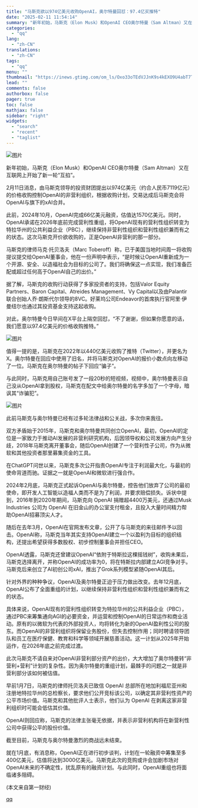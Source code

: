 ```yaml
---
title: "马斯克欲以974亿美元收购OpenAI，奥尔特曼回怼：97.4亿买推特"
date: "2025-02-11 11:54:14"
summary: "新年初始，马斯克（Elon Musk）和OpenAI CEO奥尔特曼（Sam Altman）又在互联..."
categories:
  - "qq"
lang:
  - "zh-CN"
translations:
  - "zh-CN"
tags:
  - "qq"
menu: ""
thumbnail: "https://inews.gtimg.com/om_ls/Oxo33oTEdVJJnK9s4kEXO9U4abT7TSr0XIZmFenMQigZYAA_640360/0"
lead: ""
comments: false
authorbox: false
pager: true
toc: false
mathjax: false
sidebar: "right"
widgets:
  - "search"
  - "recent"
  - "taglist"
---
```


![图片](https://inews.gtimg.com/om_bt/OBr9AyQJAFoNuH1WjjakEcpwjZ-w9oc_TkQWAtuzfciWsAA/641)

新年初始，马斯克（Elon Musk）和OpenAI CEO奥尔特曼（Sam Altman）又在互联网上开始了新一轮“互掐”。

2月11日消息，由马斯克领导的投资财团提出以974亿美元（约合人民币7119亿元）的价格收购控制OpenAI的非营利组织，根据收购计划，交易达成后马斯克会将OpenAI与旗下的xAI合并。

此前，2024年10月，OpenAI完成66亿美元融资，估值达1570亿美元。同时，OpenAI承诺在2026年底前完成营利性重组，将OpenAI现有的营利性组织转变为特拉华州的公共利益企业（PBC），继续保持非营利性组织和营利性组织兼而有之的状态。这次马斯克开价欲收购的，正是OpenAI非营利的那一部分。

马斯克的律师马克·托贝洛夫（Marc Toberoff）称，已于美国当地时间周一将收购提议提交给OpenAI董事会，他在一份声明中表示，“是时候让OpenAI重新成为一个开源、安全、以造福社会为目标的公司了。我们将确保这一点实现，我们准备匹配或超过任何高于OpenAI自己的出价。”

据了解，马斯克的收购行动获得了多家投资者的支持，包括Valor Equity Partners、Baron Capital、Atreides Management、Vy Capital以及由Palantir联合创始人乔·朗斯代尔领导的8VC。好莱坞公司Endeavor的首席执行官阿里·伊曼纽尔也通过其投资基金支持这起收购。

对此，奥尔特曼今日早间在X平台上隔空回怼，“不了谢谢，但如果你愿意的话，我们愿意以97.4亿美元的价格收购推特。”

![图片](https://inews.gtimg.com/om_bt/OPCNxrUr2VU8w7JRCge_IbcZlq_RFC91LLtIILcKMCDXAAA/641)

值得一提的是，马斯克在2022年以440亿美元收购了推特（Twitter），并更名为X。奥尔特曼在回应中使用了旧名，并将马斯克对OpenAI的报价小数点向左移动了一位。马斯克在奥尔特曼的帖子下回应“骗子”。

与此同时，马斯克用自己账号发了一段20秒的短视频，视频中，奥尔特曼表示自己没从OpenAI拿到股权，马斯克在配文中给奥尔特曼的名字多加了一个字母，暗讽其“诈骗犯”。

![图片](https://inews.gtimg.com/om_bt/OzQbJBlJOl_0dYBUPGjY0cACoq0NvJKdH_y_PekcyzIcEAA/641)

此前马斯克与奥尔特曼已经有过多轮法律战和公关战，多次你来我往。

双方矛盾始于2015年，马斯克和奥尔特曼共同创立OpenAI，最初，OpenAI的定位是一家致力于推动AI发展的非营利研究机构，后因领导权和公司发展方向产生分歧，2018年马斯克离开董事会，随后OpenAI创建了一个营利性子公司，作为从微软和其他投资者那里募集资金的工具。

在ChatGPT问世以来，马斯克多次公开指责OpenAI专注于利润最大化，与最初的使命背道而驰。证据之一就是OpenAI和微软进行强合作。

2024年2月底，马斯克正式起诉OpenAI与奥尔特曼，控告他们放弃了公司的最初使命，即开发人工智能以造福人类而不是为了利润，并要求赔偿损失。诉状中提到，2016年到2020年期间，马斯克向 OpenAI 捐赠超4400万美元，还通过Musk Industries 公司为 OpenAI 在旧金山的办公室支付租金，且投入大量时间精力帮助OpenAI招募顶尖人才。

随后在去年3月，OpenAI在官网发布文章，公开了与马斯克的来往邮件予以回击。OpenAI称，马斯克当年其实支持OpenAI建立一个以盈利为目标的组织结构，还提出希望获得多数股权、初步控制董事会并担任CEO。

OpenAI透露，马斯克还曾建议OpenAI“依附于特斯拉这棵摇钱树”，收购未果后，马斯克选择离开，并称OpenAI的成功率为0，将在特斯拉内部建立AGI竞争对手。马斯克后来创立了AI初创公司xAI，推出了Grok系列模型紧随OpenAI其后。

针对外界的种种争议，OpenAI及奥尔特曼正迫于压力做出改变。去年12月底，OpenAI公布了全面重组的计划，以继续保持非营利性组织和营利性组织兼而有之的状态。

具体来说，OpenAI现有的营利性组织转变为特拉华州的公共利益企业（PBC），通过PBC来筹集通向AGI的必要资金，并运营和控制OpenAI的日常运作和商业活动。原有的以微软为代表的外部投资人，均将转化为新的OpenAI盈利性公司的股东。而OpenAI的非营利组织将保留业务股份，但失去控制作用；同时聘请领导团队和员工在医疗保健、教育和科学等领域开展慈善活动。这一计划从2025年开始运作，在2026年底之前完成过渡。

此次马斯克不请自来对OpenAI非营利部分资产的出价，大大增加了奥尔特曼转“非营利+营利”计划的复杂性。因为奥尔特曼的重组计划，最棘手的问题之一就是非营利部分该如何被估值。

早前1月7日，马斯克的律师托贝洛夫已致信 OpenAI 总部所在地加利福尼亚州和注册地特拉华州的总检察长，要求他们公开竞标该公司，以确定其非营利性资产的公平市场价值。马斯克和其他批评人士表示，他们认为 OpenAI 在剥离这家非营利组织时可能会低估其价值。

OpenAI则回应称，马斯克的法律主张毫无依据，并表示非营利机构将在新营利性公司中获得公平的股份价值。

截至目前，马斯克与奥尔特曼激烈的商战远未结束。

就在1月底，有消息称，OpenAI正在进行初步谈判，计划在一轮融资中筹集至多400亿美元，估值将达到3000亿美元。马斯克此次的竞购或许会加剧市场对OpenAI未来的不确定性，扰乱原有的融资计划。与此同时，OpenAI重组也将面临诸多阻碍。

 (本文来自第一财经)

[qq](https://new.qq.com/rain/a/20250211A03PUY00)
